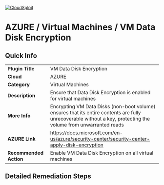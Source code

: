 [![CloudSploit](https://cloudsploit.com/img/logo-new-big-text-100.png "CloudSploit")](https://cloudsploit.com)

# AZURE / Virtual Machines / VM Data Disk Encryption

## Quick Info

| | |
|-|-|
| **Plugin Title** | VM Data Disk Encryption |
| **Cloud** | AZURE |
| **Category** | Virtual Machines |
| **Description** | Ensure that Data Disk Encryption is enabled for virtual machines |
| **More Info** | Encrypting VM Data Disks (non-boot volume) ensures that its entire contents are fully unrecoverable without a key, protecting the volume from unwarranted reads |
| **AZURE Link** | https://docs.microsoft.com/en-us/azure/security-center/security-center-apply-disk-encryption |
| **Recommended Action** | Enable VM Data Disk Encryption on all virtual machines |

## Detailed Remediation Steps


